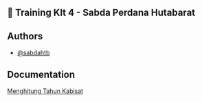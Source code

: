
## 🚀 Training KIt 4 - Sabda Perdana Hutabarat



## Authors

- [@sabdahtb](https://github.com/sabdahtb)


## Documentation

[Menghitung Tahun Kabisat](https://id.wikipedia.org/wiki/Tahun_kabisat)

